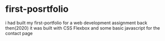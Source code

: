 # first-posrtfolio
i had built my first-portfolio for a web development assignment back then(2020)
it was built with CSS Flexbox and some basic javascript for the contact page
